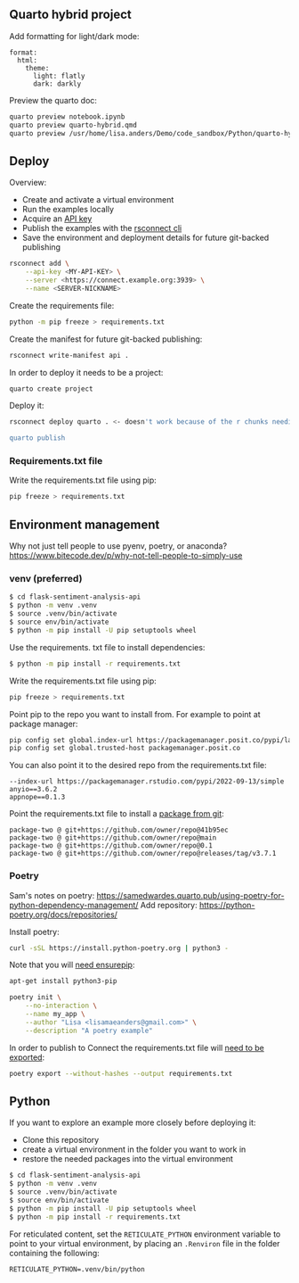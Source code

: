 ## Quarto hybrid project

Add formatting for light/dark mode:

```
format:
  html: 
    theme: 
      light: flatly
      dark: darkly
```

Preview the quarto doc: 
```bash
quarto preview notebook.ipynb
quarto preview quarto-hybrid.qmd 
quarto preview /usr/home/lisa.anders/Demo/code_sandbox/Python/quarto-hybrid-poetry/quarto-hybrid.qmd --no-browser --no-watch-inputs
```

## Deploy

Overview: 

* Create and activate a virtual environment 
* Run the examples locally
* Acquire an [API key](https://docs.rstudio.com/connect/user/api-keys/) 
* Publish the examples with the [rsconnect cli](https://github.com/rstudio/rsconnect-python)
* Save the environment and deployment details for future git-backed publishing

```bash
rsconnect add \
    --api-key <MY-API-KEY> \
    --server <https://connect.example.org:3939> \
    --name <SERVER-NICKNAME>
```

Create the requirements file:
```bash
python -m pip freeze > requirements.txt
```

Create the manifest for future git-backed publishing:
```bash
rsconnect write-manifest api .
```

In order to deploy it needs to be a project: 
```bash
quarto create project 
```

Deploy it: 
```bash
rsconnect deploy quarto . <- doesn't work because of the r chunks needing knitr (could be deployed from rstudio though with push button)

quarto publish 
```

### Requirements.txt file

Write the requirements.txt file using pip: 

```bash
pip freeze > requirements.txt
```

## Environment management

Why not just tell people to use pyenv, poetry, or anaconda? <https://www.bitecode.dev/p/why-not-tell-people-to-simply-use> 

### venv (preferred)

```bash
$ cd flask-sentiment-analysis-api
$ python -m venv .venv
$ source .venv/bin/activate
$ source env/bin/activate
$ python -m pip install -U pip setuptools wheel
```

Use the requirements. txt file to install dependencies: 

```bash
$ python -m pip install -r requirements.txt
```

Write the requirements.txt file using pip: 

```bash
pip freeze > requirements.txt
```

Point pip to the repo you want to install from. For example to point at package manager: 

```bash
pip config set global.index-url https://packagemanager.posit.co/pypi/latest/simple
pip config set global.trusted-host packagemanager.posit.co
```

You can also point it to the desired repo from the requirements.txt file: 
```
--index-url https://packagemanager.rstudio.com/pypi/2022-09-13/simple
anyio==3.6.2
appnope==0.1.3
```

Point the requirements.txt file to install a [package from git](https://stackoverflow.com/questions/16584552/how-to-state-in-requirements-txt-a-direct-github-source): 
```
package-two @ git+https://github.com/owner/repo@41b95ec
package-two @ git+https://github.com/owner/repo@main
package-two @ git+https://github.com/owner/repo@0.1
package-two @ git+https://github.com/owner/repo@releases/tag/v3.7.1
```

### Poetry 

Sam's notes on poetry: <https://samedwardes.quarto.pub/using-poetry-for-python-dependency-management/> 
Add repository: <https://python-poetry.org/docs/repositories/>

Install poetry: 
```bash
curl -sSL https://install.python-poetry.org | python3 -
```

Note that you will [need ensurepip](https://stackoverflow.com/questions/29871372/i-have-python3-4-but-no-pip-or-ensurepip-is-something-wrong-with-my-python3-4): 
```bash
apt-get install python3-pip
```

```bash
poetry init \
    --no-interaction \
    --name my_app \
    --author "Lisa <lisamaeanders@gmail.com>" \
    --description "A poetry example"
```

In order to publish to Connect the requirements.txt file will [need to be exported](https://samedwardes.quarto.pub/using-poetry-for-python-dependency-management/#faq): 
```bash
poetry export --without-hashes --output requirements.txt
```

## Python 

If you want to explore an example more closely before deploying it:

* Clone this repository
* create a virtual environment in the folder you want to work in
* restore the needed packages into the virtual environment

```bash
$ cd flask-sentiment-analysis-api
$ python -m venv .venv
$ source .venv/bin/activate
$ source env/bin/activate
$ python -m pip install -U pip setuptools wheel
$ python -m pip install -r requirements.txt
```

For reticulated content, set the `RETICULATE_PYTHON` environment variable to point to your virtual environment, by placing an `.Renviron` file in the folder containing the following:

```
RETICULATE_PYTHON=.venv/bin/python
```





